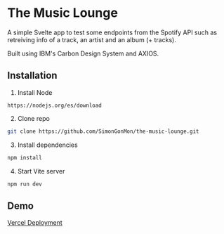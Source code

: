 
# The Music Lounge

A simple Svelte app to test some endpoints from the Spotify API such as retreiving info of a track, an artist and an album (+ tracks).

Built using IBM's Carbon Design System and AXIOS.


## Installation

1. Install Node

`https://nodejs.org/es/download`

2. Clone repo

```bash
git clone https://github.com/SimonGonMon/the-music-lounge.git
```
    
3. Install dependencies

```bash
npm install
```

4. Start Vite server

```bash
npm run dev
```
## Demo

[Vercel Deployment](https://the-music-lounge.vercel.app)


